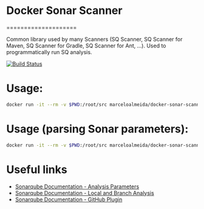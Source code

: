 # Docker Sonar Scanner
====================

Common library used by many Scanners (SQ Scanner, SQ Scanner for Maven, SQ Scanner for Gradle, SQ Scanner for Ant, ...). Used to programmatically run SQ analysis.

[![Build Status](https://travis-ci.org/marcelosousaalmeida/docker-sonar-scanner.svg?branch=master)](https://travis-ci.org/marcelosousaalmeida/docker-sonar-scanner)

# Usage:
```sh
docker run -it --rm -v $PWD:/root/src marceloalmeida/docker-sonar-scanner:latest
```

# Usage (parsing Sonar parameters):
```sh
docker run -it --rm -v $PWD:/root/src marceloalmeida/docker-sonar-scanner:latest sonar-scanner -Dsonar.projectBaseDir=/root/src -Dsonar.host.url=https://sonarqube.yourcompany.com 
```

# Useful links
* [Sonarqube Documentation - Analysis Parameters](https://docs.sonarqube.org/display/SONAR/Analysis+Parameters)
* [Sonarqube Documentation - Local and Branch Analysis](https://docs.sonarqube.org/display/SONAR/Local+and+Branch+Analysis)
* [Sonarqube Documentation - GitHub Plugin](https://docs.sonarqube.org/display/PLUG/GitHub+Plugin)
